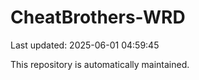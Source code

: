 # CheatBrothers-WRD

Last updated: 2025-06-01 04:59:45

This repository is automatically maintained.
